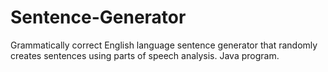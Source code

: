 # Sentence-Generator
Grammatically correct English language sentence generator that randomly creates sentences using parts of speech analysis. Java program.  
